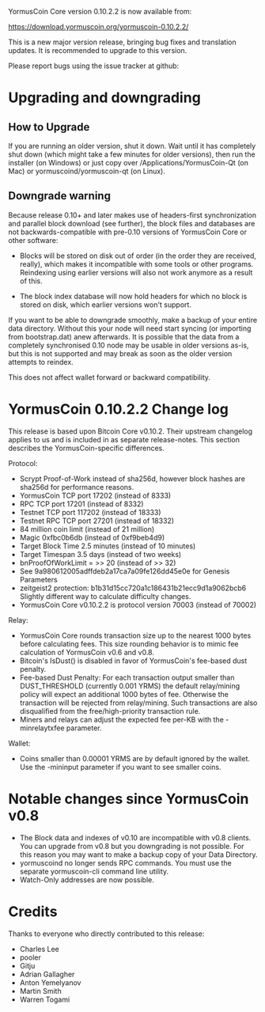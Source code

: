 YormusCoin Core version 0.10.2.2 is now available from:

  <https://download.yormuscoin.org/yormuscoin-0.10.2.2/>

This is a new major version release, bringing bug fixes and translation 
updates. It is recommended to upgrade to this version.

Please report bugs using the issue tracker at github:

  </issues>

Upgrading and downgrading
=========================

How to Upgrade
--------------

If you are running an older version, shut it down. Wait until it has completely
shut down (which might take a few minutes for older versions), then run the
installer (on Windows) or just copy over /Applications/YormusCoin-Qt (on Mac) or
yormuscoind/yormuscoin-qt (on Linux).

Downgrade warning
------------------

Because release 0.10+ and later makes use of headers-first synchronization and
parallel block download (see further), the block files and databases are not
backwards-compatible with pre-0.10 versions of YormusCoin Core or other software:

* Blocks will be stored on disk out of order (in the order they are
received, really), which makes it incompatible with some tools or
other programs. Reindexing using earlier versions will also not work
anymore as a result of this.

* The block index database will now hold headers for which no block is
stored on disk, which earlier versions won't support.

If you want to be able to downgrade smoothly, make a backup of your entire data
directory. Without this your node will need start syncing (or importing from
bootstrap.dat) anew afterwards. It is possible that the data from a completely
synchronised 0.10 node may be usable in older versions as-is, but this is not
supported and may break as soon as the older version attempts to reindex.

This does not affect wallet forward or backward compatibility.


YormusCoin 0.10.2.2 Change log
============================
This release is based upon Bitcoin Core v0.10.2.  Their upstream changelog applies to us and
is included in as separate release-notes.  This section describes the YormusCoin-specific differences.

Protocol:
- Scrypt Proof-of-Work instead of sha256d, however block hashes are sha256d for performance reasons.
- YormusCoin TCP port 17202 (instead of 8333)
- RPC TCP port 17201 (instead of 8332)
- Testnet TCP port 117202 (instead of 18333)
- Testnet RPC TCP port 27201 (instead of 18332)
- 84 million coin limit  (instead of 21 million)
- Magic 0xfbc0b6db       (instead of 0xf9beb4d9)
- Target Block Time 2.5 minutes (instead of 10 minutes)
- Target Timespan 3.5 days      (instead of two weeks)
- bnProofOfWorkLimit = >> 20    (instead of >> 32)
- See 9a980612005adffdeb2a17ca7a09fe126dd45e0e for Genesis Parameters
- zeitgeist2 protection: b1b31d15cc720a1c186431b21ecc9d1a9062bcb6 Slightly different way to calculate difficulty changes.
- YormusCoin Core v0.10.2.2 is protocol version 70003 (instead of 70002)

Relay:
- YormusCoin Core rounds transaction size up to the nearest 1000 bytes before calculating fees.  This size rounding behavior is to mimic fee calculation of YormusCoin v0.6 and v0.8.
- Bitcoin's IsDust() is disabled in favor of YormusCoin's fee-based dust penalty.
- Fee-based Dust Penalty: For each transaction output smaller than DUST_THRESHOLD (currently 0.001 YRMS) the default relay/mining policy will expect an additional 1000 bytes of fee.  Otherwise the transaction will be rejected from relay/mining.  Such transactions are also disqualified from the free/high-priority transaction rule.
- Miners and relays can adjust the expected fee per-KB with the -minrelaytxfee parameter.

Wallet:
- Coins smaller than 0.00001 YRMS are by default ignored by the wallet.  Use the -mininput parameter if you want to see smaller coins.

Notable changes since YormusCoin v0.8
===================================

- The Block data and indexes of v0.10 are incompatible with v0.8 clients.  You can upgrade from v0.8 but you downgrading is not possible.  For this reason you may want to make a backup copy of your Data Directory.
- yormuscoind no longer sends RPC commands.  You must use the separate yormuscoin-cli command line utility.
- Watch-Only addresses are now possible.

Credits
=======

Thanks to everyone who directly contributed to this release:

- Charles Lee
- pooler
- Gitju
- Adrian Gallagher
- Anton Yemelyanov
- Martin Smith
- Warren Togami
